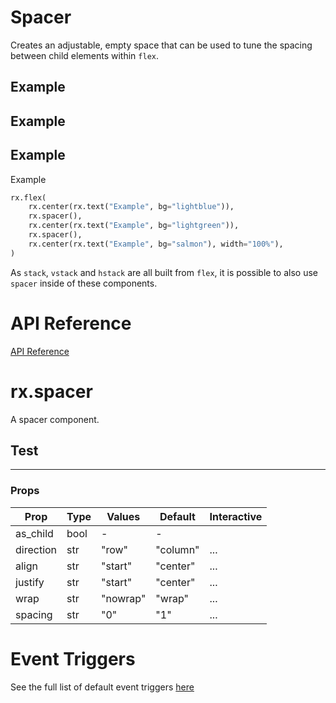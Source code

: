 # Spacer

Creates an adjustable, empty space that can be used to tune the spacing between child elements within `flex`.

## Example

Example
---
Example
---
Example

```python
rx.flex(
    rx.center(rx.text("Example", bg="lightblue")),
    rx.spacer(),
    rx.center(rx.text("Example", bg="lightgreen")),
    rx.spacer(),
    rx.center(rx.text("Example", bg="salmon"), width="100%"),
)
```

As `stack`, `vstack` and `hstack` are all built from `flex`, it is possible to also use `spacer` inside of these components.

# API Reference

[API Reference](https://reflex.dev/docs/library/layout/spacer/#rx.spacer)

# rx.spacer

A spacer component.

## Test

---

### Props

| Prop         | Type | Values                    | Default | Interactive |
| ------------ | ---- | ------------------------- | ------- | ---------- |
| as_child     | bool | -                         | -       |            |
| direction    | str  | "row" | "column" | ...        | -          |
| align        | str  | "start" | "center" | ...        | -          |
| justify      | str  | "start" | "center" | ...        | -          |
| wrap         | str  | "nowrap" | "wrap"   | ...        | -          |
| spacing      | str  | "0" | "1"     | ...        | -          |

# Event Triggers

See the full list of default event triggers [here](https://reflex.dev/docs/api-reference/event-triggers/)